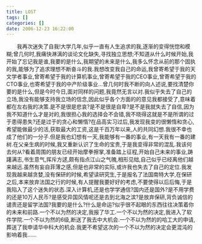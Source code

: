 ```yaml
---
title: LOST
tags: []
categories: []
date: 2006-12-23 16:22:00 
---
```



&emsp;&emsp;我再次迷失了自我!大学几年,似乎一直有人生追求的我,逐渐的变得恍惚和模糊;曾几何时,我痛快淋漓的谈论文化缺失,寻找独立思想;不知道从什么时候开始,我开始了忘记我是谁,我要的是什么,我期望的未来是什么,我多么怀念从前的那个固执的我,能够为了追求理想不断奋斗的我.我想改变我自己的命运,我曾寄希望于我的天文学者事业,曾寄希望于我的计算机事业,曾寄希望于我的CEO事业,曾寄希望于我的CTO事业,也寄希望于我的中产阶级事业...曾几何时我不断的向人述说,要找清楚你要的是什么,但是今时今日,面对同样的问题,我竟然无言以对.我似乎失去了自己的立场,我没有能够支持我立场的信念,因此似乎各个方面的的意见我都接受了,意味着都在左右我的决策.是不是很是悲哀?是不是很是自卑?是不是我就失去了自信,因为我不知道什么才是对的,我很担心我的选择会不会错,我不晓得这就是不是所谓的过于患得患失?还是过于的贪心和懒惰?在品高实习过后,我发现我变的很懒惰和贪心,希望能做最少的活,获取最大的工资,这是千百万年以来,人的共同幻想.我很不幸也成了他们的一分子.但是我也幻想有一天,我能够有一番的事业,有一天我有一番的建树.在父亲生病的时候,我又重新认识了生命的宝贵,于是我变得非常的混乱.我该何去何从?看着周围的朋友已经开始摩拳擦掌,准备踏上征程,开始自己未来的事业,踌躇满志,书生意气,挥斥方逑,颇有指点江山之气魄,相形见绌,自己似乎已经离他们越来越远.虽然有妄自菲薄之感,但是也非常的实际,或许我也失去了自己的定位.我发现我越来越贪婪,没有保研的时候,希望读研究生,于是报名了法国南特大学,在保研之后,本来放弃法国之行的时候,有人提醒我要好好的考虑,不要使得以后后悔,于是我陷入了这个迷失的状态.深入计算机,还是也学学通信?国内还是国外?是不用学费的还是10万人民币?是感受异国风情呢还是去到北海之滨?是放弃保研,背负诚信的谴责还是留学法国?我要的是什么?什么是命运?似乎很不起眼的东西往往决策着你的未来和前路.一个不以为然的决定,我报了华工.一个不以为然的决定,我进入了软件学院.一个不以为然的6级,断送了我去中大机会.一个不以为然的的哈工大的申请,葬送了我申请华中科大的机会.我更不希望这次的一个不以为然的决定会更混沌的影响着我......